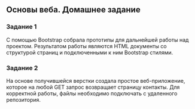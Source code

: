 ## Основы веба. Домашнее задание



### Задание 1

С помощью Bootstrap собрала прототипы для дальнейшей работы над проектом. Результатом работы являются HTML документы со структурой страниц и подключенными к ним Bootstrap стилями.

### Задание 2

На основе получившейся верстки создала простое веб-приложение, которое на любой GET запрос возвращает страницу контакты. Для корректной работы, файлы необходимо подключать с удаленного репозитория.
